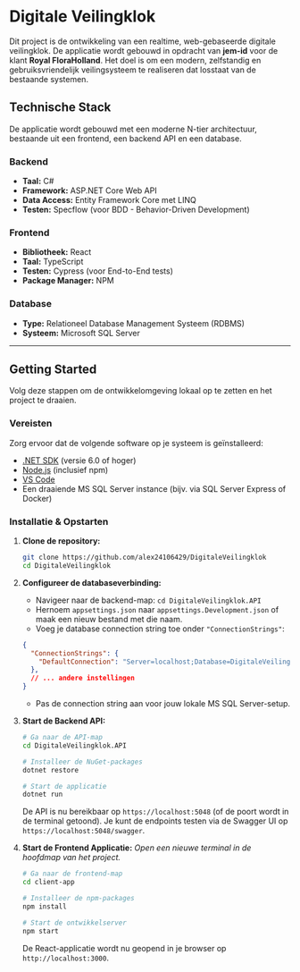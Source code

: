 # Digitale Veilingklok

Dit project is de ontwikkeling van een realtime, web-gebaseerde digitale veilingklok. De applicatie wordt gebouwd in opdracht van **jem-id** voor de klant **Royal FloraHolland**. Het doel is om een modern, zelfstandig en gebruiksvriendelijk veilingsysteem te realiseren dat losstaat van de bestaande systemen.

## Technische Stack

De applicatie wordt gebouwd met een moderne N-tier architectuur, bestaande uit een frontend, een backend API en een database.

### Backend
*   **Taal:** C#
*   **Framework:** ASP.NET Core Web API
*   **Data Access:** Entity Framework Core met LINQ
*   **Testen:** Specflow (voor BDD - Behavior-Driven Development)

### Frontend
*   **Bibliotheek:** React
*   **Taal:** TypeScript
*   **Testen:** Cypress (voor End-to-End tests)
*   **Package Manager:** NPM

### Database
*   **Type:** Relationeel Database Management Systeem (RDBMS)
*   **Systeem:** Microsoft SQL Server

---

## Getting Started

Volg deze stappen om de ontwikkelomgeving lokaal op te zetten en het project te draaien.

### Vereisten

Zorg ervoor dat de volgende software op je systeem is geïnstalleerd:
*   [.NET SDK](https://dotnet.microsoft.com/download) (versie 6.0 of hoger)
*   [Node.js](https://nodejs.org/) (inclusief npm)
*   [VS Code](https://code.visualstudio.com/)
*   Een draaiende MS SQL Server instance (bijv. via SQL Server Express of Docker)

### Installatie & Opstarten

1.  **Clone de repository:**
    ```bash
    git clone https://github.com/alex24106429/DigitaleVeilingklok
    cd DigitaleVeilingklok
    ```

2.  **Configureer de databaseverbinding:**
    *   Navigeer naar de backend-map: `cd DigitaleVeilingklok.API`
    *   Hernoem `appsettings.json` naar `appsettings.Development.json` of maak een nieuw bestand met die naam.
    *   Voeg je database connection string toe onder `"ConnectionStrings"`:
    ```json
    {
      "ConnectionStrings": {
        "DefaultConnection": "Server=localhost;Database=DigitaleVeilingklokDB;User Id=jouw_gebruikersnaam;Password=jouw_wachtwoord;Trusted_Connection=False;Encrypt=False;"
      },
      // ... andere instellingen
    }
    ```
    *   Pas de connection string aan voor jouw lokale MS SQL Server-setup.

3.  **Start de Backend API:**
    ```bash
    # Ga naar de API-map
    cd DigitaleVeilingklok.API

    # Installeer de NuGet-packages
    dotnet restore

    # Start de applicatie
    dotnet run
    ```
    De API is nu bereikbaar op `https://localhost:5048` (of de poort wordt in de terminal getoond). Je kunt de endpoints testen via de Swagger UI op `https://localhost:5048/swagger`.

4.  **Start de Frontend Applicatie:**
    *Open een nieuwe terminal in de hoofdmap van het project.*
    ```bash
    # Ga naar de frontend-map
    cd client-app

    # Installeer de npm-packages
    npm install

    # Start de ontwikkelserver
    npm start
    ```
    De React-applicatie wordt nu geopend in je browser op `http://localhost:3000`.
